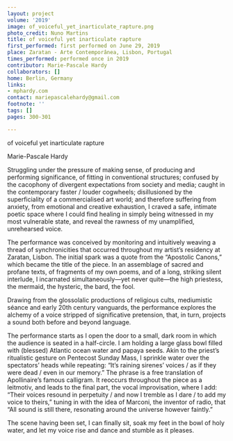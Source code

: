 ```yaml
---
layout: project
volume: '2019'
image: of_voiceful_yet_inarticulate_rapture.png
photo_credit: Nuno Martins
title: of voiceful yet inarticulate rapture
first_performed: first performed on June 29, 2019
place: Zaratan - Arte Contemporânea, Lisbon, Portugal
times_performed: performed once in 2019
contributor: Marie-Pascale Hardy
collaborators: []
home: Berlin, Germany
links:
- mphardy.com
contact: mariepascalehardy@gmail.com
footnote: ''
tags: []
pages: 300-301

---
```


of voiceful yet inarticulate rapture

Marie-Pascale Hardy

Struggling under the pressure of making sense, of producing and performing significance, of fitting in conventional structures; confused by the cacophony of divergent expectations from society and media; caught in the contemporary faster / louder cogwheels; disillusioned by the superficiality of a commercialised art world; and therefore suffering from anxiety, from emotional and creative exhaustion, I craved a safe, intimate poetic space where I could find healing in simply being witnessed in my most vulnerable state, and reveal the rawness of my unamplified, unrehearsed voice.

The performance was conceived by monitoring and intuitively weaving a thread of synchronicities that occurred throughout my artist’s residency at Zaratan, Lisbon. The initial spark was a quote from the “Apostolic Canons,” which became the title of the piece. In an assemblage of sacred and profane texts, of fragments of my own poems, and of a long, striking silent interlude, I incarnated simultaneously—yet never quite—the high priestess, the mermaid, the hysteric, the bard, the fool.

Drawing from the glossolalic productions of religious cults, mediumistic séance and early 20th century vanguards, the performance explores the alchemy of a voice stripped of significative pretension, that, in turn, projects a sound both before and beyond language.

The performance starts as I open the door to a small, dark room in which the audience is seated in a half-circle. I am holding a large glass bowl filled with (blessed) Atlantic ocean water and papaya seeds. Akin to the priest’s ritualistic gesture on Pentecost Sunday Mass, I sprinkle water over the spectators’ heads while repeating: “It’s raining sirenes’ voices / as if they were dead / even in our memory.” The phrase is a free translation of Apollinaire’s famous calligram. It reoccurs throughout the piece as a leitmotiv, and leads to the final part, the vocal improvisation, where I add: “Their voices resound in perpetuity / and now I tremble as I dare / to add my voice to theirs,” tuning in with the idea of Marconi, the inventor of radio, that “All sound is still there, resonating around the universe however faintly.”

The scene having been set, I can finally sit, soak my feet in the bowl of holy water, and let my voice rise and dance and stumble as it pleases.
